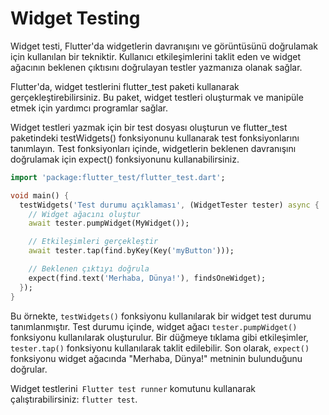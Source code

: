 # Widget Testing
Widget testi, Flutter'da widgetlerin davranışını ve görüntüsünü doğrulamak için kullanılan bir tekniktir. Kullanıcı etkileşimlerini taklit eden ve widget ağacının beklenen çıktısını doğrulayan testler yazmanıza olanak sağlar.

Flutter'da, widget testlerini flutter_test paketi kullanarak gerçekleştirebilirsiniz. Bu paket, widget testleri oluşturmak ve manipüle etmek için yardımcı programlar sağlar.

Widget testleri yazmak için bir test dosyası oluşturun ve flutter_test paketindeki testWidgets() fonksiyonunu kullanarak test fonksiyonlarını tanımlayın. Test fonksiyonları içinde, widgetlerin beklenen davranışını doğrulamak için expect() fonksiyonunu kullanabilirsiniz.
```dart
import 'package:flutter_test/flutter_test.dart';

void main() {
  testWidgets('Test durumu açıklaması', (WidgetTester tester) async {
    // Widget ağacını oluştur
    await tester.pumpWidget(MyWidget());

    // Etkileşimleri gerçekleştir
    await tester.tap(find.byKey(Key('myButton')));

    // Beklenen çıktıyı doğrula
    expect(find.text('Merhaba, Dünya!'), findsOneWidget);
  });
}
```
Bu örnekte, `testWidgets()` fonksiyonu kullanılarak bir widget test durumu tanımlanmıştır. Test durumu içinde, widget ağacı `tester.pumpWidget()` fonksiyonu kullanılarak oluşturulur. Bir düğmeye tıklama gibi etkileşimler, `tester.tap()` fonksiyonu kullanılarak taklit edilebilir. Son olarak, `expect()` fonksiyonu widget ağacında "Merhaba, Dünya!" metninin bulunduğunu doğrular.

Widget testlerini` Flutter test runner` komutunu kullanarak çalıştırabilirsiniz: `flutter test`.